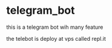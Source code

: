# telegram_bot
this is a telegram bot wih many feature

the telebot is deploy at vps called repl.it
